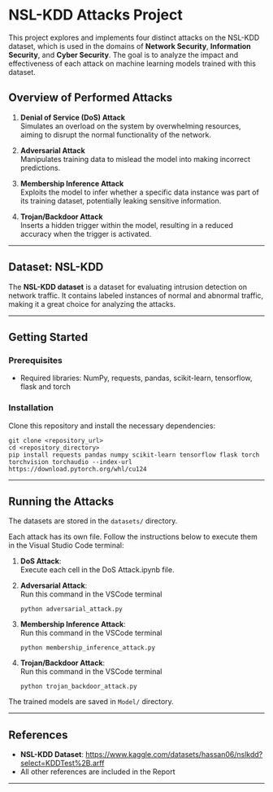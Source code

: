 # NSL-KDD Attacks Project

This project explores and implements four distinct attacks on the NSL-KDD dataset, which is  used in the domains of **Network Security**, **Information Security**, and **Cyber Security**. The goal is to analyze the impact and effectiveness of each attack on machine learning models trained with this dataset.

## Overview of Performed Attacks

1. **Denial of Service (DoS) Attack**  
   Simulates an overload on the system by overwhelming resources, aiming to disrupt the normal functionality of the network.

2. **Adversarial Attack**  
   Manipulates training data to mislead the model into making incorrect predictions.

3. **Membership Inference Attack**  
   Exploits the model to infer whether a specific data instance was part of its training dataset, potentially leaking sensitive information.

4. **Trojan/Backdoor Attack**  
   Inserts a hidden trigger within the model, resulting in a reduced accuracy when the trigger is activated.

---

## Dataset: NSL-KDD

The **NSL-KDD dataset** is a dataset for evaluating intrusion detection on network traffic. It contains labeled instances of normal and abnormal traffic, making it a great choice for analyzing the attacks.

---

## Getting Started

### Prerequisites
- Required libraries: NumPy, requests, pandas, scikit-learn, tensorflow, flask and torch

### Installation
Clone this repository and install the necessary dependencies:
```
git clone <repository_url>
cd <repository_directory>
pip install requests pandas numpy scikit-learn tensorflow flask torch torchvision torchaudio --index-url https://download.pytorch.org/whl/cu124
```

---

## Running the Attacks

The datasets are stored in the `datasets/` directory.

Each attack has its own file. Follow the instructions below to execute them in the Visual Studio Code terminal:

1. **DoS Attack**:  
   Execute each cell in the DoS Attack.ipynb file.

2. **Adversarial Attack**:  
   Run this command in the VSCode terminal  
   ```
   python adversarial_attack.py
   ```

4. **Membership Inference Attack**:  
   Run this command in the VSCode terminal  
   ```
   python membership_inference_attack.py
   ```

6. **Trojan/Backdoor Attack**:  
   Run this command in the VSCode terminal  
   ```
   python trojan_backdoor_attack.py
   ```

The trained models are saved in  `Model/` directory.

---

## References

- **NSL-KDD Dataset**: https://www.kaggle.com/datasets/hassan06/nslkdd?select=KDDTest%2B.arff
- All other references are included in the Report
---
